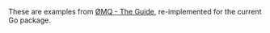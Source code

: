 These are examples from [ØMQ - The Guide](http://zguide.zeromq.org/page:all), 
re-implemented for the current Go package.
